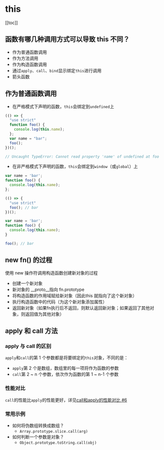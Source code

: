 # this

[[toc]]

## 函数有哪几种调用方式可以导致 this 不同？

- 作为普通函数调用
- 作为方法调用
- 作为构造函数调用
- 通过`apply`、`call`、`bind`显示绑定`this`进行调用
- 箭头函数

## 作为普通函数调用

- 在严格模式下声明的函数，`this`会绑定到`undefined`上

```js
(() => {
  "use strict"
  function foo() {
    console.log(this.name);
  };
  var name = "bar";
  foo();
})();

// Uncaught TypeError: Cannot read property 'name' of undefined at foo
```

- 在非严格模式下声明的函数，`this`会绑定到`window`（或`global`）上

```js
var name = 'bar';
function foo() {
  console.log(this.name);
};

(() => {
  "use strict"
  foo(); // bar
})();
```

```js
var name = 'bar';
function foo() {
  console.log(this.name);
}

foo(); // bar
```

## new fn() 的过程

使用 new 操作符调用构造函数创建新对象的过程

- 创建一个新对象
- 新对象的 __proto__指向 fn.prototype
- 将构造函数的作用域赋给新对象（因此this 就指向了这个新对象）
- 执行构造函数中的代码（为这个新对象添加属性）
- 返回新对象（如果fn执行后不返回，则默认返回新对象；如果返回了其他对象，则返回值为其他对象）

## apply 和 call 方法

### apply 与 call 的区别

`apply`和`call`的第 1 个参数都是将要绑定的`this`对象，不同的是：

- `apply`第 2 个是数组，数组里的每一项将作为函数的参数
- `call`第 2 ~ n 个参数，依次作为函数的第 1 ~ n-1 个参数

### 性能对比

`call`的性能比`apply`的性能更好，详见[call和apply的性能对比 #6](https://github.com/noneven/__/issues/6)

### 常用示例

- 如何将伪数组转换成数组？
  - `Array.prototype.slice.call(arg)`
- 如何判断一个参数是对象？
  - `Object.prototype.toString.call(obj)`
